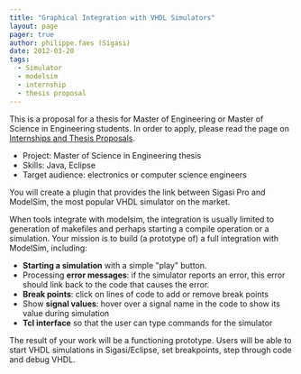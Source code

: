 ```yaml
---
title: "Graphical Integration with VHDL Simulators"
layout: page 
pager: true
author: philippe.faes (Sigasi)
date: 2012-03-20
tags: 
  - Simulator
  - modelsim
  - internship
  - thesis proposal
---
```

<div class="content">
<p>This is a proposal for a thesis for Master of Engineering or Master of Science in Engineering students. In order to apply, please read the page on <a href="/internships">Internships and Thesis Proposals</a>.</p>	<ul><li>Project: Master of Science in Engineering thesis</li>		<li>Skills: Java, Eclipse</li>		<li>Target audience: electronics or computer science engineers</li>	</ul><p>You will create a plugin that provides the link between Sigasi Pro and ModelSim, the most popular <span class="caps">VHDL</span> simulator on the market. </p>	<p>When tools integrate with modelsim, the integration is usually limited to generation of makefiles and perhaps starting a compile operation or a simulation. Your mission is to build (a prototype of) a full integration with ModelSim, including:</p>	<ul><li><strong>Starting a simulation</strong> with a simple "play" button.</li>		<li>Processing <strong>error messages</strong>: if the simulator reports an error, this error should link back to the code that causes the error.</li>		<li><strong>Break points</strong>: click on lines of code to add or remove break points</li>		<li>Show <strong>signal values</strong>: hover over a signal name in the code to show its value during simulation</li>		<li><strong>Tcl interface</strong> so that the user can type commands for the simulator</li>	</ul><p>The result of your work will be a functioning prototype. Users will be able to start <span class="caps">VHDL</span> simulations in Sigasi/Eclipse, set breakpoints, step through code and debug <span class="caps">VHDL</span>.</p>  </div>

